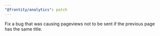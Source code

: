 ```yaml
---
"@frontity/analytics": patch
---
```


Fix a bug that was causing pageviews not to be sent if the previous page has the same title.
